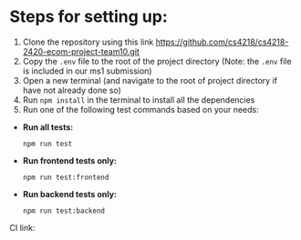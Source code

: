 # Steps for setting up:
1. Clone the repository using this link https://github.com/cs4218/cs4218-2420-ecom-project-team10.git
2. Copy the `.env` file to the root of the project directory (Note: the `.env` file is included in our ms1 submission)
3. Open a new terminal (and navigate to the root of project directory if have not already done so) 
4. Run `npm install` in the terminal to install all the dependencies
5. Run one of the following test commands based on your needs:
- **Run all tests:**  
  ```
  npm run test
  ```
- **Run frontend tests only:**  
  ```
  npm run test:frontend
  ```
- **Run backend tests only:**  
  ```
  npm run test:backend
  ```
CI link:
